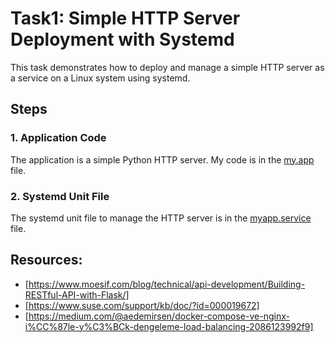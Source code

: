 # Task1: Simple HTTP Server Deployment with Systemd

This task demonstrates how to deploy and manage a simple HTTP server as a service on a Linux system using systemd.

## Steps

### 1. Application Code
The application is a simple Python HTTP server. My code is in the [my.app](server/myapp.py) file.

### 2. Systemd Unit File
The systemd unit file to manage the HTTP server is in the [myapp.service](systemd/myapp.service) file. 


## Resources:
- [https://www.moesif.com/blog/technical/api-development/Building-RESTful-API-with-Flask/]
- [https://www.suse.com/support/kb/doc/?id=000019672]
- [https://medium.com/@aedemirsen/docker-compose-ve-nginx-i%CC%87le-y%C3%BCk-dengeleme-load-balancing-2086123992f9]